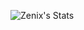 ![Zenix's Stats](https://github-readme-stats.vercel.app/api?username=Zenixas&count_private=true&show_icons=true&theme=radical)
